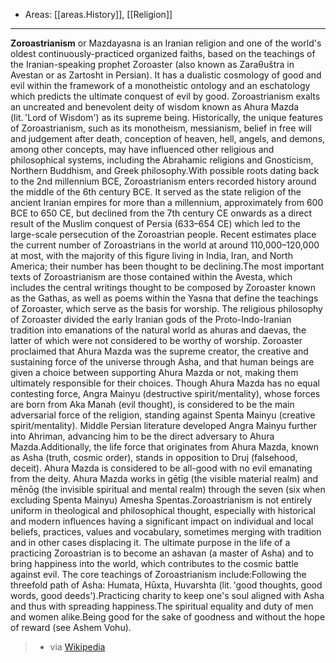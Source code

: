 
- Areas: [[areas.History]], [[Religion]]

---

**Zoroastrianism** or Mazdayasna is an Iranian religion and one of the world's oldest continuously-practiced organized faiths, based on the teachings of the Iranian-speaking prophet Zoroaster (also known as Zaraθuštra in Avestan or as Zartosht in Persian). It has a dualistic cosmology of good and evil within the framework of a monotheistic ontology and an eschatology which predicts the ultimate conquest of evil by good. Zoroastrianism exalts an uncreated and benevolent deity of wisdom known as Ahura Mazda (lit. 'Lord of Wisdom') as its supreme being. Historically, the unique features of Zoroastrianism, such as its monotheism, messianism, belief in free will and judgement after death, conception of heaven, hell, angels, and demons, among other concepts, may have influenced other religious and philosophical systems, including the Abrahamic religions and Gnosticism, Northern Buddhism, and Greek philosophy.With possible roots dating back to the 2nd millennium BCE, Zoroastrianism enters recorded history around the middle of the 6th century BCE. It served as the state religion of the ancient Iranian empires for more than a millennium, approximately from 600 BCE to 650 CE, but declined from the 7th century CE onwards as a direct result of the Muslim conquest of Persia (633–654 CE) which led to the large-scale persecution of the Zoroastrian people. Recent estimates place the current number of Zoroastrians in the world at around 110,000–120,000 at most, with the majority of this figure living in India, Iran, and North America; their number has been thought to be declining.The most important texts of Zoroastrianism are those contained within the Avesta, which includes the central writings thought to be composed by Zoroaster known as the Gathas, as well as poems within the Yasna that define the teachings of Zoroaster, which serve as the basis for worship. The religious philosophy of Zoroaster divided the early Iranian gods of the Proto-Indo-Iranian tradition into emanations of the natural world as ahuras and daevas, the latter of which were not considered to be worthy of worship. Zoroaster proclaimed that Ahura Mazda was the supreme creator, the creative and sustaining force of the universe through Asha, and that human beings are given a choice between supporting Ahura Mazda or not, making them ultimately responsible for their choices. Though Ahura Mazda has no equal contesting force, Angra Mainyu (destructive spirit/mentality), whose forces are born from Aka Manah (evil thought), is considered to be the main adversarial force of the religion, standing against Spenta Mainyu (creative spirit/mentality). Middle Persian literature developed Angra Mainyu further into Ahriman, advancing him to be the direct adversary to Ahura Mazda.Additionally, the life force that originates from Ahura Mazda, known as Asha (truth, cosmic order), stands in opposition to Druj (falsehood, deceit). Ahura Mazda is considered to be all-good with no evil emanating from the deity. Ahura Mazda works in gētīg (the visible material realm) and mēnōg (the invisible spiritual and mental realm) through the seven (six when excluding Spenta Mainyu) Amesha Spentas.Zoroastrianism is not entirely uniform in theological and philosophical thought, especially with historical and modern influences having a significant impact on individual and local beliefs, practices, values and vocabulary, sometimes merging with tradition and in other cases displacing it. The ultimate purpose in the life of a practicing Zoroastrian is to become an ashavan (a master of Asha) and to bring happiness into the world, which contributes to the cosmic battle against evil. The core teachings of Zoroastrianism include:Following the threefold path of Asha: Humata, Hūxta, Huvarshta (lit. 'good thoughts, good words, good deeds').Practicing charity to keep one's soul aligned with Asha and thus with spreading happiness.The spiritual equality and duty of men and women alike.Being good for the sake of goodness and without the hope of reward (see Ashem Vohu).

> - via [Wikipedia](https://en.wikipedia.org/wiki/Zoroastrianism)
